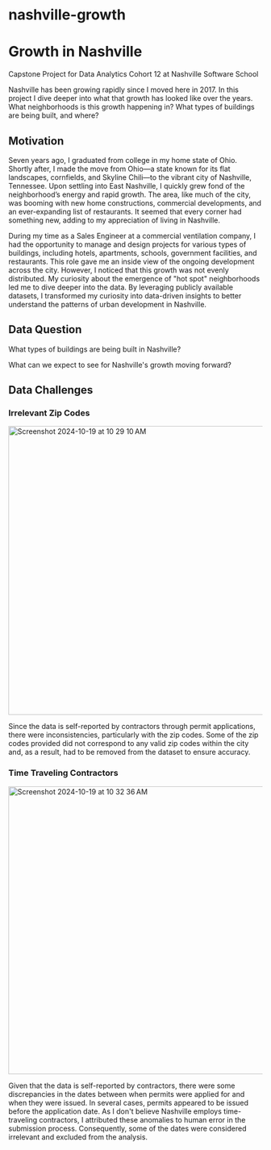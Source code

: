 # nashville-growth
# Growth in Nashville

Capstone Project for Data Analytics Cohort 12 at Nashville Software School

Nashville has been growing rapidly since I moved here in 2017. In this project I dive deeper into what that growth has looked like over the years. What neighborhoods is this growth happening in? What types of buildings are being built, and where?

## Motivation

Seven years ago, I graduated from college in my home state of Ohio. Shortly after, I made the move from Ohio—a state known for its flat landscapes, cornfields, and Skyline Chili—to the vibrant city of Nashville, Tennessee. Upon settling into East Nashville, I quickly grew fond of the neighborhood’s energy and rapid growth. The area, like much of the city, was booming with new home constructions, commercial developments, and an ever-expanding list of restaurants. It seemed that every corner had something new, adding to my appreciation of living in Nashville.

During my time as a Sales Engineer at a commercial ventilation company, I had the opportunity to manage and design projects for various types of buildings, including hotels, apartments, schools, government facilities, and restaurants. This role gave me an inside view of the ongoing development across the city. However, I noticed that this growth was not evenly distributed. My curiosity about the emergence of "hot spot" neighborhoods led me to dive deeper into the data. By leveraging publicly available datasets, I transformed my curiosity into data-driven insights to better understand the patterns of urban development in Nashville.

## Data Question

What types of buildings are being built in Nashville?

What can we expect to see for Nashville's growth moving forward?


## Data Challenges

### Irrelevant Zip Codes

<img width="573" alt="Screenshot 2024-10-19 at 10 29 10 AM" src="https://github.com/user-attachments/assets/83b0200f-aa8e-4999-b415-46be0117c3f3">

Since the data is self-reported by contractors through permit applications, there were inconsistencies, particularly with the zip codes. Some of the zip codes provided did not correspond to any valid zip codes within the city and, as a result, had to be removed from the dataset to ensure accuracy. 

### Time Traveling Contractors

<img width="571" alt="Screenshot 2024-10-19 at 10 32 36 AM" src="https://github.com/user-attachments/assets/d404f3e4-551f-4c5e-9e4f-66eec1129877">

Given that the data is self-reported by contractors, there were some discrepancies in the dates between when permits were applied for and when they were issued. In several cases, permits appeared to be issued before the application date. As I don't believe Nashville employs time-traveling contractors, I attributed these anomalies to human error in the submission process. Consequently, some of the dates were considered irrelevant and excluded from the analysis.
